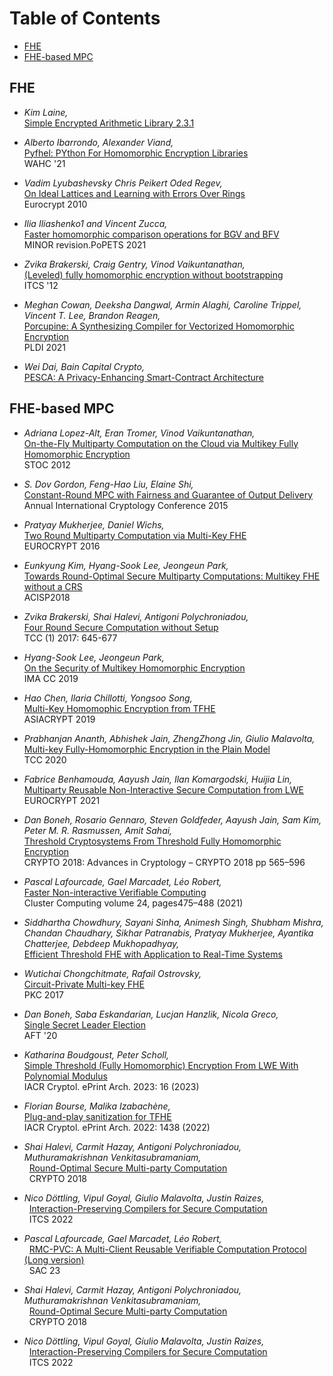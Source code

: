 # Table of Contents
  * [FHE](#fhe)
  * [FHE-based MPC](#fhe-based-mpc)
  

## FHE

- *Kim Laine,*  
  [Simple Encrypted Arithmetic Library 2.3.1](https://www.microsoft.com/en-us/research/uploads/prod/2017/11/sealmanual-2-3-1.pdf)  

- *Alberto Ibarrondo, Alexander Viand,*  
  [Pyfhel: PYthon For Homomorphic Encryption Libraries](https://www.research-collection.ethz.ch/bitstream/handle/20.500.11850/522339/pyfhel.pdf?sequence=3)  
  WAHC '21

- *Vadim Lyubashevsky Chris Peikert Oded Regev,*  
  [On Ideal Lattices and Learning with Errors Over Rings](https://eprint.iacr.org/2012/230.pdf)  
  Eurocrypt 2010

- *Ilia Iliashenko1 and Vincent Zucca,*  
  [Faster homomorphic comparison operations for BGV and BFV](https://eprint.iacr.org/2021/315.pdf)  
  MINOR revision.PoPETS 2021

- *Zvika Brakerski, Craig Gentry, Vinod Vaikuntanathan,*  
  [(Leveled) fully homomorphic encryption without bootstrapping](https://dl.acm.org/doi/10.1145/2090236.2090262)  
  ITCS '12

- *Meghan Cowan, Deeksha Dangwal, Armin Alaghi, Caroline Trippel, Vincent T. Lee, Brandon Reagen,*  
  [Porcupine: A Synthesizing Compiler for Vectorized Homomorphic Encryption](https://arxiv.org/abs/2101.07841)  
  PLDI 2021

- *Wei Dai, Bain Capital Crypto,*  
  [PESCA: A Privacy-Enhancing Smart-Contract Architecture](https://eprint.iacr.org/2022/1119.pdf)  


## FHE-based MPC

- *Adriana Lopez-Alt, Eran Tromer, Vinod Vaikuntanathan,*  
  [On-the-Fly Multiparty Computation on the Cloud via Multikey Fully Homomorphic Encryption](https://eprint.iacr.org/2013/094.pdf)  
  STOC 2012

- *S. Dov Gordon, Feng-Hao Liu, Elaine Shi,*  
  [Constant-Round MPC with Fairness and Guarantee of Output Delivery](https://eprint.iacr.org/2015/371.pdf)  
  Annual International Cryptology Conference 2015

- *Pratyay Mukherjee, Daniel Wichs,*  
  [Two Round Multiparty Computation via Multi-Key FHE](https://eprint.iacr.org/2015/345.pdf)  
  EUROCRYPT 2016

- *Eunkyung Kim, Hyang-Sook Lee, Jeongeun Park,*  
  [Towards Round-Optimal Secure Multiparty Computations: Multikey FHE without a CRS](https://eprint.iacr.org/2018/1156.pdf)  
  ACISP2018

- *Zvika Brakerski, Shai Halevi, Antigoni Polychroniadou,*  
  [Four Round Secure Computation without Setup](https://eprint.iacr.org/2017/386.pdf)  
  TCC (1) 2017: 645-677

- *Hyang-Sook Lee, Jeongeun Park,*  
  [On the Security of Multikey Homomorphic Encryption](https://eprint.iacr.org/2019/1082.pdf)  
  IMA CC 2019

- *Hao Chen, Ilaria Chillotti, Yongsoo Song,*  
  [Multi-Key Homomophic Encryption from TFHE](https://eprint.iacr.org/2019/116.pdf)  
  ASIACRYPT 2019

- *Prabhanjan Ananth, Abhishek Jain, ZhengZhong Jin, Giulio Malavolta,*  
  [Multi-key Fully-Homomorphic Encryption in the Plain Model](https://eprint.iacr.org/2020/180.pdf)  
  TCC 2020

- *Fabrice Benhamouda, Aayush Jain, Ilan Komargodski, Huijia Lin,*  
  [Multiparty Reusable Non-Interactive Secure Computation from LWE](https://eprint.iacr.org/2021/378.pdf)  
  EUROCRYPT 2021

- *Dan Boneh, Rosario Gennaro, Steven Goldfeder, Aayush Jain, Sam Kim, Peter M. R. Rasmussen, Amit Sahai,*  
  [Threshold Cryptosystems From Threshold Fully Homomorphic Encryption](https://eprint.iacr.org/2017/956.pdf)  
  CRYPTO 2018: Advances in Cryptology – CRYPTO 2018 pp 565–596

- *Pascal Lafourcade, Gael Marcadet, Léo Robert,*  
  [Faster Non-interactive Verifiable Computing](https://eprint.iacr.org/2022/646)  
  Cluster Computing volume 24, pages475–488 (2021)

- *Siddhartha Chowdhury, Sayani Sinha, Animesh Singh, Shubham Mishra, Chandan Chaudhary, Sikhar Patranabis, Pratyay Mukherjee, Ayantika Chatterjee, Debdeep Mukhopadhyay,*  
  [Efficient Threshold FHE with Application to Real-Time Systems](https://eprint.iacr.org/2022/1625.pdf)  

- *Wutichai Chongchitmate, Rafail Ostrovsky,*  
  [Circuit-Private Multi-key FHE](https://link.springer.com/chapter/10.1007/978-3-662-54388-7_9)  
  PKC 2017

- *Dan Boneh, Saba Eskandarian, Lucjan Hanzlik, Nicola Greco,*  
  [Single Secret Leader Election](https://eprint.iacr.org/2020/025.pdf)  
  AFT '20

- *Katharina Boudgoust, Peter Scholl,*  
  [Simple Threshold (Fully Homomorphic) Encryption From LWE With Polynomial Modulus](https://eprint.iacr.org/2023/016.pdf)  
  IACR Cryptol. ePrint Arch. 2023: 16 (2023)

- *Florian Bourse, Malika Izabachène,*  
  [Plug-and-play sanitization for TFHE](https://eprint.iacr.org/2022/1438.pdf)  
  IACR Cryptol. ePrint Arch. 2022: 1438 (2022)

- *Shai Halevi, Carmit Hazay, Antigoni Polychroniadou, Muthuramakrishnan Venkitasubramaniam,*  
  [Round-Optimal Secure Multi-party Computation](https://link.springer.com/article/10.1007/s00145-021-09382-3)  
  CRYPTO 2018

- *Nico Döttling, Vipul Goyal, Giulio Malavolta, Justin Raizes,*  
  [Interaction-Preserving Compilers for Secure Computation](https://eprint.iacr.org/2021/1503.pdf)  
  ITCS 2022

- *Pascal Lafourcade, Gael Marcadet, Léo Robert,*  
  [RMC-PVC: A Multi-Client Reusable Verifiable Computation Protocol (Long version)](https://eprint.iacr.org/2022/1748.pdf)  
  SAC 23
- *Shai Halevi, Carmit Hazay, Antigoni Polychroniadou, Muthuramakrishnan Venkitasubramaniam,*  
  [Round-Optimal Secure Multi-party Computation](https://link.springer.com/article/10.1007/s00145-021-09382-3)  
  CRYPTO 2018

- *Nico Döttling, Vipul Goyal, Giulio Malavolta, Justin Raizes,*  
  [Interaction-Preserving Compilers for Secure Computation](https://eprint.iacr.org/2021/1503.pdf)  
  ITCS 2022